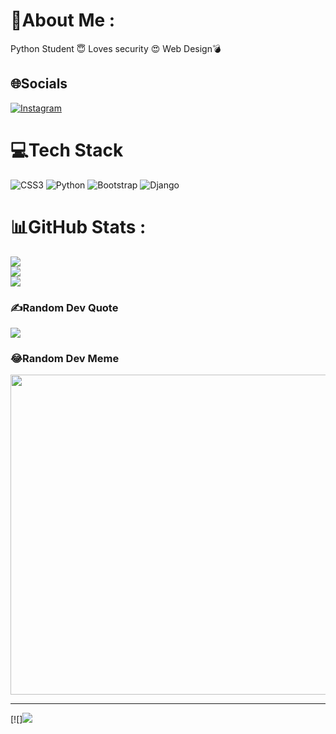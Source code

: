 # 💫About Me :
Python Student 😇
Loves security 😍
Web Design💣

## 🌐Socials
[![Instagram](https://img.shields.io/badge/Instagram-%23E4405F.svg?logo=Instagram&logoColor=white)](https://instagram.com/Py.white) 

# 💻Tech Stack
![CSS3](https://img.shields.io/badge/css3-%231572B6.svg?style=for-the-badge&logo=css3&logoColor=white) ![Python](https://img.shields.io/badge/python-3670A0?style=for-the-badge&logo=python&logoColor=ffdd54) ![Bootstrap](https://img.shields.io/badge/bootstrap-%23563D7C.svg?style=for-the-badge&logo=bootstrap&logoColor=white) ![Django](https://img.shields.io/badge/django-%23092E20.svg?style=for-the-badge&logo=django&logoColor=white)
# 📊GitHub Stats :
![](https://github-readme-stats.vercel.app/api?username=Pyamirali&theme=dark&hide_border=true&include_all_commits=false&count_private=true)<br/>
![](https://github-readme-streak-stats.herokuapp.com/?user=Pyamirali&theme=dark&hide_border=true)<br/>
![](https://github-readme-stats.vercel.app/api/top-langs/?username=Pyamirali&theme=dark&hide_border=true&include_all_commits=false&count_private=true&layout=compact)

### ✍️Random Dev Quote
![](https://quotes-github-readme.vercel.app/api?type=vetical&theme=radical)

### 😂Random Dev Meme
<img src="https://random-memer.herokuapp.com/" width="512px"/>

---
[![][![](https://visitcount.itsvg.in/api?id=Pyamirali&label=Profile%20Views&color=0&icon=4&pretty=false)](https://visitcount.itsvg.in)

